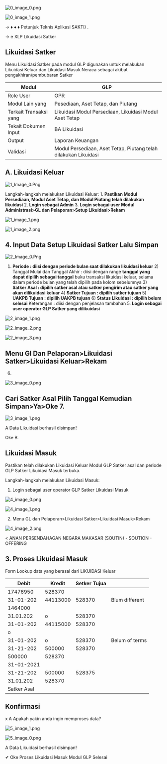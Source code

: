 

![0_image_0.png](0_image_0.png)

![0_image_1.png](0_image_1.png)

→
♦
♦
♦
Petunjuk Teknis Aplikasi SAKTI)
.

→
e XLP Likuidasi Satker

## Likuidasi Satker

Menu Likuidasi Satker pada modul GLP digunakan untuk melakukan Likuidasi Keluar dan Likuidasi Masuk Neraca sebagai akibat pengakhiran/pembubaran Satker 

| Modul                   | GLP                                                               |
|-------------------------|-------------------------------------------------------------------|
| Role User               | OPR                                                               |
| Modul Lain yang         | Pesediaan, Aset Tetap, dan Piutang                                |
| Terkait  Transaksi yang | Likuidasi Modul Persediaan, Likuidasi Modul Aset Tetap            |
| Tekait  Dokumen Input   | BA Likuidasi                                                      |
| Output                  | Laporan Keuangan                                                  |
| Validasi                | Modul Persediaan, Aset Tetap,  Piutang telah dilakukan  Likuidasi |

## A. **Likuidasi Keluar** 

![1_Image_0.Png](1_Image_0.Png)

Langkah-langkah melakukan Likuidasi Keluar: 1. **Pastikan Modul Persediaan, Modul Aset Tetap, dan Modul Piutang telah dilakukan likuidasi** 
2. **Login sebagai Admin** 
3. **Login sebagai user Modul Administrasi>GL dan Pelaporan>Setup Likuidasi>Rekam** 

![1_image_1.png](1_image_1.png)

![1_image_2.png](1_image_2.png)

## 4. **Input Data Setup Likuidasi Satker Lalu Simpan** 

![2_Image_0.Png](2_Image_0.Png)

1) **Periode : diisi dengan periode bulan saat dilakukan likuidasi keluar** 2) Tanggal Mulai dan Tanggal Akhir : diisi dengan range **tanggal yang dapat dipilih sebagai tanggal** 
buku transaksi likuidasi keluar, selama dalam periode bulan yang telah dipilih pada kolom sebelumnya 3) **Satker Asal : dipilih satker asal atau satker pengirim atau satker yang akan dilikuidasi keluar** 4) **Satker Tujuan : dipilih satker tujuan** 5) **UAKPB Tujuan : dipilih UAKPB tujuan** 6) **Status Likuidasi : dipilih belum selesai** 
Keterangan : diisi dengan penjelasan tambahan 5. **Login sebagai user operator GLP Satker yang dilikuidasi** 

![2_image_1.png](2_image_1.png)

![2_image_2.png](2_image_2.png)

![2_image_3.png](2_image_3.png)

## Menu Gl Dan Pelaporan>Likuidasi Satker>Likuidasi Keluar>Rekam

6.

![3_image_0.png](3_image_0.png)

## Cari Satker Asal Pilih Tanggal Kemudian Simpan>Ya>Oke 7.

![3_image_1.png](3_image_1.png)

A Data Likuidasi berhasil disimpan!

 Oke B.

## Likuidasi Masuk

Pastikan telah dilakukan Likuidasi Keluar Modul GLP Satker asal dan periode GLP Satker Likuidasi Masuk terbuka.

Langkah-langkah melakukan Likuidasi Masuk:
1. Login sebagai user operator GLP Satker Likuidasi Masuk

![4_image_0.png](4_image_0.png)

![4_image_1.png](4_image_1.png)

2. Menu GL dan Pelaporan>Likuidasi Satker>Likuidasi Masuk>Rekam

![4_image_2.png](4_image_2.png)

<
ANAN PERSENDAHAGAN NEGARA MAKASAR (SOUTIN) - SOUTION - OFFERING

## 3.   Proses Likuidasi Masuk

Form Lookup data yang berasal dari LIKUIDASI Keluar

| Debit       | Kredit   | Setker Tujua   |                |
|-------------|----------|----------------|----------------|
| 17476950    | 528370   |                |                |
| 31-01-202   | 44113000 | 528370         | Blum different |
| 1464000     |          |                |                |
| 31.01.202   | o        | 528370         |                |
| 31-01-202   | 44115000 | 528370         |                |
| o           |          |                |                |
| 31-01-202   | o        | 528370         | Belum of terms |
| 31-21-202   | 500000   | 528370         |                |
| 500000      | 528370   |                |                |
| 31-01-2021  |          |                |                |
| 31-21-202   | 500000   | 528375         |                |
| 31.01.202   | 528370   |                |                |
| Satker Asal |          |                |                |

## Konfirmasi

x A Apakah yakin anda ingin memproses data?

![5_image_1.png](5_image_1.png)

![5_image_0.png](5_image_0.png)

A
Data Likuidasi berhasil disimpan!

✔ Oke Proses Likuidasi Masuk Modul GLP Selesai